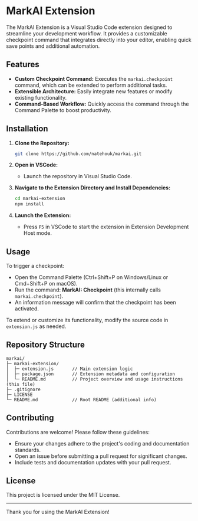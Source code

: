 # MarkAI Extension

The MarkAI Extension is a Visual Studio Code extension designed to streamline your development workflow. It provides a customizable checkpoint command that integrates directly into your editor, enabling quick save points and additional automation.

## Features

- **Custom Checkpoint Command:** Executes the `markai.checkpoint` command, which can be extended to perform additional tasks.
- **Extensible Architecture:** Easily integrate new features or modify existing functionality.
- **Command-Based Workflow:** Quickly access the command through the Command Palette to boost productivity.

## Installation

1. **Clone the Repository:**

    ```bash
    git clone https://github.com/natehouk/markai.git
    ```

2. **Open in VSCode:**
   - Launch the repository in Visual Studio Code.
3. **Navigate to the Extension Directory and Install Dependencies:**

    ```bash
    cd markai-extension
    npm install
    ```

4. **Launch the Extension:**
   - Press `F5` in VSCode to start the extension in Extension Development Host mode.

## Usage

To trigger a checkpoint:

- Open the Command Palette (Ctrl+Shift+P on Windows/Linux or Cmd+Shift+P on macOS).
- Run the command: **MarkAI: Checkpoint** (this internally calls `markai.checkpoint`).
- An information message will confirm that the checkpoint has been activated.

To extend or customize its functionality, modify the source code in `extension.js` as needed.

## Repository Structure

```
markai/
├─ markai-extension/
│  ├─ extension.js       // Main extension logic
│  ├─ package.json       // Extension metadata and configuration
│  └─ README.md          // Project overview and usage instructions (this file)
├─ .gitignore
├─ LICENSE
└─ README.md             // Root README (additional info)
```

## Contributing

Contributions are welcome! Please follow these guidelines:

- Ensure your changes adhere to the project's coding and documentation standards.
- Open an issue before submitting a pull request for significant changes.
- Include tests and documentation updates with your pull request.

## License

This project is licensed under the MIT License.

---

Thank you for using the MarkAI Extension!
